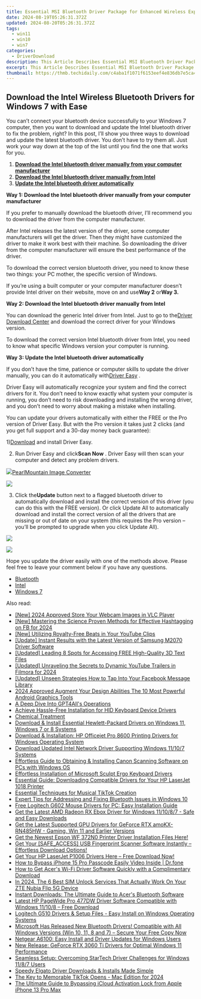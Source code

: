```yaml
---
title: Essential MSI Bluetooth Driver Package for Enhanced Wireless Experience in Windows 11 & 10
date: 2024-08-19T05:26:31.372Z
updated: 2024-08-20T05:26:31.372Z
tags:
  - win11
  - win10
  - win7
categories:
  - DriverDownload
description: This Article Describes Essential MSI Bluetooth Driver Package for Enhanced Wireless Experience in Windows 11 & 10
excerpt: This Article Describes Essential MSI Bluetooth Driver Package for Enhanced Wireless Experience in Windows 11 & 10
thumbnail: https://thmb.techidaily.com/c4aba1f1071f6153eef4e836db7e5ca4bdc93515fc62fa8fcf2e43a66dd6f0fc.jpg
---
```


## Download the Intel Wireless Bluetooth Drivers for Windows 7 with Ease

You can’t connect your bluetooth device successfully to your Windows 7 computer, then you want to download and update the Intel bluetooth driver to fix the problem, right? In this post, I’ll show you three ways to download and update the latest bluetooth driver. You don’t have to try them all. Just work your way down at the top of the list until you find the one that works for you.  
  
1. [**Download the Intel bluetooth driver manually from your computer manufacturer**](https://tools.techidaily.com/drivereasy/download/)
2. [**Download the Intel bluetooth driver manually from Intel**](https://tools.techidaily.com/drivereasy/download/)
3. [**Update the Intel bluetooth driver automatically**](https://tools.techidaily.com/drivereasy/download/)
  
 **Way 1: Download the Intel bluetooth driver manually from your computer manufacturer**

 If you prefer to manually download the bluetooth driver, I’ll recommend you to download the driver from the computer manufacturer.  
  
 After Intel releases the latest version of the driver, some computer manufacturers will get the driver. Then they might have customized the driver to make it work best with their machine. So downloading the driver from the computer manufacturer will ensure the best performance of the driver.  
  
 To download the correct version bluetooth driver, you need to know these two things: your PC mother, the specific version of Windows.

 If you’re using a built computer or your computer manufacturer doesn’t provide Intel driver on their website, move on and use**Way 2** or**Way 3.**
  
**Way 2: Download the Intel bluetooth driver manually from Intel**

 You can download the generic Intel driver from Intel. Just to go to the[Driver Download Center](https://downloadcenter.intel.com/)  and download the correct driver for your Windows version.

 To download the correct version Intel bluetooth driver from Intel, you need to know what specific Windows version your computer is running.

**Way 3: Update the Intel bluetooth driver automatically**

 If you don’t have the time, patience or computer skills to update the driver manually, you can do it automatically with[Driver Easy](https://tools.techidaily.com/drivereasy/download/) **[](https://tools.techidaily.com/drivereasy/download/)**  .  
  
 Driver Easy will automatically recognize your system and find the correct drivers for it. You don’t need to know exactly what system your computer is running, you don’t need to risk downloading and installing the wrong driver, and you don’t need to worry about making a mistake when installing.

 You can update your drivers automatically with either the FREE or the Pro version of Driver Easy. But with the Pro version it takes just 2 clicks (and you get full support and a 30-day money back guarantee):  
  
 1)[Download](https://downloadcenter.intel.com/) and install Driver Easy.  
  
 2) Run Driver Easy and click**Scan Now** . Driver Easy will then scan your computer and detect any problem drivers.

<!-- affiliate ads begin -->
<a href="https://secure.2checkout.com/order/checkout.php?PRODS=4550420&QTY=1&AFFILIATE=108875&CART=1"><img src="https://www.pearlmountainsoft.com/n_img/product/pic/f_02.jpg" border="0">PearlMountain Image Converter</a>
<!-- affiliate ads end -->
![](https://images.drivereasy.com/wp-content/uploads/2018/03/img_5aa261ac3e22d.png)

 3) Click the**Update** button next to a flagged bluetooth driver to automatically download and install the correct version of this driver (you can do this with the FREE version). Or click Update All to automatically download and install the correct version of all the drivers that are missing or out of date on your system (this requires the Pro version – you’ll be prompted to upgrade when you click Update All).

<!-- affiliate ads begin -->
<a href="https://secure.2checkout.com/order/checkout.php?PRODS=4621764&QTY=1&AFFILIATE=108875&CART=1"><img src="https://www.x-mirage.com/x-mirage/img/page-home.jpg" border="0"></a>
<!-- affiliate ads end -->
![](https://images.drivereasy.com/wp-content/uploads/2018/03/img_5aa269aececb7.jpg)
  
 Hope you update the driver easily with one of the methods above. Please feel free to leave your comment below if you have any questions.

* [Bluetooth](https://tools.techidaily.com/drivereasy/download/)
* [Intel](https://tools.techidaily.com/drivereasy/download/)
* [Windows 7](https://tools.techidaily.com/drivereasy/download/)

<ins class="adsbygoogle"
     style="display:block"
     data-ad-format="autorelaxed"
     data-ad-client="ca-pub-7571918770474297"
     data-ad-slot="1223367746"></ins>



<ins class="adsbygoogle"
     style="display:block"
     data-ad-client="ca-pub-7571918770474297"
     data-ad-slot="8358498916"
     data-ad-format="auto"
     data-full-width-responsive="true"></ins>

<span class="atpl-alsoreadstyle">Also read:</span>
<div><ul>
<li><a href="https://on-screen-recording.techidaily.com/new-2024-approved-store-your-webcam-images-in-vlc-player/"><u>[New] 2024 Approved  Store Your Webcam Images in VLC Player</u></a></li>
<li><a href="https://facebook-video-recording.techidaily.com/new-mastering-the-science-proven-methods-for-effective-hashtagging-on-fb-for-2024/"><u>[New] Mastering the Science  Proven Methods for Effective Hashtagging on FB for 2024</u></a></li>
<li><a href="https://facebook-video-footage.techidaily.com/new-utilizing-royalty-free-beats-in-your-youtube-clips/"><u>[New] Utilizing Royalty-Free Beats in Your YouTube Clips</u></a></li>
<li><a href="https://hardware-updates.techidaily.com/update-instant-results-with-the-latest-version-of-samsung-m2070-driver-software/"><u>[Update] Instant Results with the Latest Version of Samsung M2070 Driver Software</u></a></li>
<li><a href="https://fox-links.techidaily.com/updated-leading-8-spots-for-accessing-free-high-quality-3d-text-files/"><u>[Updated] Leading 8 Spots for Accessing FREE High-Quality 3D Text Files</u></a></li>
<li><a href="https://youtube-blog.techidaily.com/ed-unraveling-the-secrets-to-dynamic-youtube-trailers-in-filmora-for-2024/"><u>[Updated] Unraveling the Secrets to Dynamic YouTube Trailers in Filmora for 2024</u></a></li>
<li><a href="https://facebook-video-recording.techidaily.com/updated-unseen-strategies-how-to-tap-into-your-facebook-message-library/"><u>[Updated] Unseen Strategies  How to Tap Into Your Facebook Message Library</u></a></li>
<li><a href="https://extra-lessons.techidaily.com/2024-approved-augment-your-design-abilities-the-10-most-powerful-android-graphics-tools/"><u>2024 Approved  Augment Your Design Abilities  The 10 Most Powerful Android Graphics Tools</u></a></li>
<li><a href="https://tech-haven.techidaily.com/a-deep-dive-into-gpt4alls-operations/"><u>A Deep Dive Into GPT4All's Operations</u></a></li>
<li><a href="https://hardware-updates.techidaily.com/achieve-hassle-free-installation-for-hid-keyboard-device-drivers/"><u>Achieve Hassle-Free Installation for HID Keyboard Device Drivers</u></a></li>
<li><a href="https://hardware-updates.techidaily.com/chemical-treatment/"><u>Chemical Treatment</u></a></li>
<li><a href="https://hardware-updates.techidaily.com/download-and-install-essential-hewlett-packard-drivers-on-windows-11-windows-7-or-8-systems/"><u>Download & Install Essential Hewlett-Packard Drivers on Windows 11, Windows 7 or 8 Systems</u></a></li>
<li><a href="https://hardware-updates.techidaily.com/download-and-installation-hp-officejet-pro-8600-printing-drivers-for-windows-operating-system/"><u>Download & Installation: HP Officejet Pro 8600 Printing Drivers for Windows Operating System</u></a></li>
<li><a href="https://hardware-updates.techidaily.com/download-updated-intel-network-driver-supporting-windows-11107-systems/"><u>Download Updated Intel Network Driver Supporting Windows 11/10/7 Systems</u></a></li>
<li><a href="https://hardware-updates.techidaily.com/effortless-guide-to-obtaining-and-installing-canon-scanning-software-on-pcs-with-windows-os/"><u>Effortless Guide to Obtaining & Installing Canon Scanning Software on PCs with Windows OS</u></a></li>
<li><a href="https://hardware-updates.techidaily.com/effortless-installation-of-microsoft-sculpt-ergo-keyboard-drivers/"><u>Effortless Installation of Microsoft Sculpt Ergo Keyboard Drivers</u></a></li>
<li><a href="https://hardware-updates.techidaily.com/essential-guide-downloading-compatible-drivers-for-your-hp-laserjet-1018-printer/"><u>Essential Guide: Downloading Compatible Drivers for Your HP LaserJet 1018 Printer</u></a></li>
<li><a href="https://tiktok-clips.techidaily.com/essential-techniques-for-musical-tiktok-creation/"><u>Essential Techniques for Musical TikTok Creation</u></a></li>
<li><a href="https://hardware-updates.techidaily.com/expert-tips-for-addressing-and-fixing-bluetooth-issues-in-windows-10/"><u>Expert Tips for Addressing and Fixing Bluetooth Issues in Windows 10</u></a></li>
<li><a href="https://hardware-updates.techidaily.com/free-logitech-g602-mouse-drivers-for-pc-easy-installation-guide/"><u>Free Logitech G602 Mouse Drivers for PC: Easy Installation Guide</u></a></li>
<li><a href="https://hardware-updates.techidaily.com/get-the-latest-amd-radeon-rx-ebox-driver-for-windows-111087-safe-and-easy-downloads/"><u>Get the Latest AMD Radeon RX Ebox Driver for Windows 11/10/8/7 - Safe and Easy Downloads</u></a></li>
<li><a href="https://hardware-updates.techidaily.com/get-the-latest-supported-gpu-drivers-for-geforce-rtx-amokx-rn485hw-gaming-win-11-and-earlier-versions/"><u>Get the Latest Supported GPU Drivers for GeForce RTX amoKX-RN485HW - Gaming, Win 11 and Earlier Versions</u></a></li>
<li><a href="https://hardware-updates.techidaily.com/get-the-newest-epson-wf-372n0-printer-driver-installation-files-here/"><u>Get the Newest Epson WF 372N0 Printer Driver Installation Files Here!</u></a></li>
<li><a href="https://hardware-updates.techidaily.com/get-your-safeaccess-usb-fingerprint-scanner-software-instantly-effortless-download-options/"><u>Get Your [SAFE_ACCESS] USB Fingerprint Scanner Software Instantly – Effortless Download Options!</u></a></li>
<li><a href="https://hardware-updates.techidaily.com/1722972596273-get-your-hp-laserjet-p1006-drivers-here-free-download-now/"><u>Get Your HP LaserJet P1006 Drivers Here – Free Download Now!</u></a></li>
<li><a href="https://iphone-unlock.techidaily.com/how-to-bypass-iphone-15-pro-passcode-easily-video-inside-drfone-by-drfone-ios/"><u>How to Bypass iPhone 15 Pro Passcode Easily Video Inside | Dr.fone</u></a></li>
<li><a href="https://hardware-updates.techidaily.com/how-to-get-acers-wi-fi-driver-software-quickly-with-a-complimentary-download/"><u>How to Get Acer's Wi-Fi Driver Software Quickly with a Complimentary Download</u></a></li>
<li><a href="https://sim-unlock.techidaily.com/in-2024-the-6-best-sim-unlock-services-that-actually-work-on-your-zte-nubia-flip-5g-device-by-drfone-android/"><u>In 2024, The 6 Best SIM Unlock Services That Actually Work On Your ZTE Nubia Flip 5G Device</u></a></li>
<li><a href="https://hardware-updates.techidaily.com/instant-downloads-the-ultimate-guide-to-acers-bluetooth-software/"><u>Instant Downloads: The Ultimate Guide to Acer's Bluetooth Software</u></a></li>
<li><a href="https://hardware-updates.techidaily.com/latest-hp-pagewide-pro-477dw-driver-software-compatible-with-windows-11108-free-download/"><u>Latest HP PageWide Pro 477DW Driver Software Compatible with Windows 11/10/8 – Free Download</u></a></li>
<li><a href="https://hardware-updates.techidaily.com/logitech-g510-drivers-and-setup-files-easy-install-on-windows-operating-systems/"><u>Logitech G510 Drivers & Setup Files - Easy Install on Windows Operating Systems</u></a></li>
<li><a href="https://hardware-updates.techidaily.com/microsoft-has-released-new-bluetooth-drivers-compatible-with-all-windows-versions-win-10-11-8-and-7-secure-your-free-copy-now/"><u>Microsoft Has Released New Bluetooth Drivers! Compatible with All Windows Versions (Win 10, 11, 8 and 7) – Secure Your Free Copy Now</u></a></li>
<li><a href="https://hardware-updates.techidaily.com/netgear-a6100-easy-install-and-driver-updates-for-windows-users/"><u>Netgear A6100: Easy Install and Driver Updates for Windows Users</u></a></li>
<li><a href="https://hardware-updates.techidaily.com/new-release-geforce-rtx-3060-ti-drivers-for-optimal-windows-11-performance/"><u>New Release: GeForce RTX 3060 Ti Drivers for Optimal Windows 11 Performance</u></a></li>
<li><a href="https://hardware-updates.techidaily.com/seamless-setup-overcoming-startech-driver-challenges-for-windows-1187-users/"><u>Seamless Setup: Overcoming StarTech Driver Challenges for Windows 11/8/7 Users</u></a></li>
<li><a href="https://hardware-updates.techidaily.com/speedy-elgato-driver-downloads-and-installs-made-simple/"><u>Speedy Elgato Driver Downloads & Installs Made Simple</u></a></li>
<li><a href="https://tiktok-clips.techidaily.com/the-key-to-memorable-tiktok-opens-mac-edition-for-2024/"><u>The Key to Memorable TikTok Opens - Mac Edition for 2024</u></a></li>
<li><a href="https://activate-lock.techidaily.com/the-ultimate-guide-to-bypassing-icloud-activation-lock-from-apple-iphone-13-pro-max-by-drfone-ios/"><u>The Ultimate Guide to Bypassing iCloud Activation Lock from Apple iPhone 13 Pro Max</u></a></li>
</ul></div>
